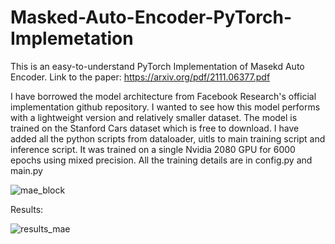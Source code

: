 # Masked-Auto-Encoder-PyTorch-Implemetation

This is an easy-to-understand PyTorch Implementation of Masekd Auto Encoder. Link to the paper: https://arxiv.org/pdf/2111.06377.pdf

I have borrowed the model architecture from Facebook Research's official implementation github repository. I wanted to see how this model performs with a lightweight version and relatively smaller dataset. The model is trained on the Stanford Cars dataset which is free to download. I have added all the python scripts from dataloader, uitls to main training script and inference script. It was trained on a single Nvidia 2080 GPU for 6000 epochs using mixed precision. All the training details are in config.py and main.py 

![mae_block](https://github.com/sourabh-patil/Masked-Auto-Encoder-PyTorch-Implemetation-/assets/53788836/1505e718-7e14-43a0-9677-de73bf0b6fe5)

Results:

![results_mae](https://github.com/sourabh-patil/Masked-Auto-Encoder-PyTorch-Implemetation-/assets/53788836/7613f7b1-eb94-4863-b8bd-8ed2c08ccc44)

